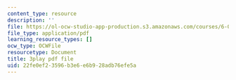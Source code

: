 ```yaml
---
content_type: resource
description: ''
file: https://ol-ocw-studio-app-production.s3.amazonaws.com/courses/6-01sc-introduction-to-electrical-engineering-and-computer-science-i-spring-2011/22fe0ef23596b3e6e6b928adb76efe5a_FANl3evX0FQ.pdf
file_type: application/pdf
learning_resource_types: []
ocw_type: OCWFile
resourcetype: Document
title: 3play pdf file
uid: 22fe0ef2-3596-b3e6-e6b9-28adb76efe5a
---
```

